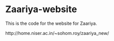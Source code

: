 # Zaariya-website
This is the code for the website for Zaariya.
<p>http://home.niser.ac.in/~sohom.roy/zaariya_new/
